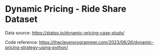 # Dynamic Pricing - Ride Share Dataset

Data source: https://statso.io/dynamic-pricing-case-study/

Code reference: https://thecleverprogrammer.com/2023/06/26/dynamic-pricing-strategy-using-python/
